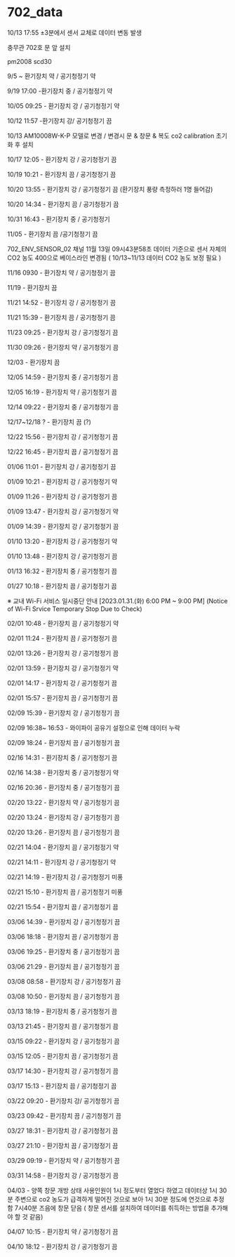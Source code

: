 # 702_data

10/13 17:55 ±3분에서 센서 교체로 데이터 변동 발생

충무관 702호 문 앞 설치

pm2008 scd30

9/5 ~ 환기장치 약 / 공기청정기 약

9/19 17:00 -환기장치 중 / 공기청정기 약

10/05 09:25 - 환기장치 강 / 공기청정기 약

10/12 11:57 -환기장치 강/ 공기청정기 끔

10/13 AM10008W-K-P 모델로 변경 / 변경시 문 & 창문 & 복도 co2 calibration 초기화 후 설치

10/17 12:05 - 환기장치 강 / 공기청정기 끔

10/19 10:21 - 환기장치 끔 / 공기청정기 끔

10/20 13:55 - 환기장치 강 / 공기청정기 끔  (환기장치 풍량 측정하러 1명 들어감)

10/20 14:34 - 환기장치 끔 / 공기청정기 끔

10/31 16:43 - 환기장치 중 / 공기청정기 

11/05 - 환기장치 끔 /공기청정기 끔

702_ENV_SENSOR_02 채널 11월 13일 09시43분58초 데이터 기준으로 센서 자체의 CO2 농도 400으로 베이스라인 변경됨 ( 10/13~11/13 데이터 CO2 농도 보정 필요 )

11/16 0930 - 환기장치 약 / 공기청정기 끔

11/19 - 환기장치 끔

11/21 14:52 - 환기장치 강 / 공기청정기 끔

11/21 15:39 - 환기장치 끔 / 공기청정기 끔

11/23 09:25 - 환기장치 강 / 공기청정기 끔

11/30 09:26 - 환기장치 약 / 공기청정기 끔

12/03 - 환기장치 끔

12/05 14:59 - 환기장치 중 / 공기청정기 끔

12/05 16:19 - 환기장치 약 / 공기청정기 끔

12/14 09:22 - 환기장치 중 / 공기청정기 끔

12/17~12/18 ? - 환기장치 끔 (?)

12/22 15:56 - 환기장치 강 / 공기청정기 끔 

12/22 16:45 - 환기장치 끔 / 공기청정기 끔

01/06  11:01 - 환기장치 강 / 공기청정기 끔

01/09 10:21 - 환기장치 강 / 공기청정기 약

01/09 11:26 - 환기장치 강 / 공기청정기 끔

01/09 13:47 - 환기장치 강 / 공기청정기 약

01/09 14:39 - 환기장치 강 / 공기청정기 끔

01/10 13:20 - 환기장치 강 / 공기청정기 약

01/10 13:48 - 환기장치 강 / 공기청정기 끔

01/13 16:32 - 환기장치 중 / 공기청정기 끔

01/27 10:18 - 환기장치 끔 / 공기청정기 끔 

※ 교내 Wi-Fi 서비스 일시중단 안내 [2023.01.31.(화) 6:00 PM ~ 9:00 PM] (Notice of Wi-Fi Srvice Temporary Stop Due to Check)

02/01 10:48 - 환기장치 끔 / 공기청정기 약

02/01 11:24 - 환기장치 끔 / 공기청정기 끔

02/01 13:26 - 환기장치 강 / 공기청정기 끔

02/01 13:59 - 환기장치 강 / 공기청정기 약

02/01 14:17 - 환기장치 강 / 공기청정기 끔

02/01 15:57 - 환기장치 끔 / 공기청정기 끔

02/09 15:39 - 환기장치 강 / 공기청정기 끔

02/09 16:38~ 16:53 - 와이파이 공유기 설정으로 인해 데이터 누락

02/09 18:24 - 환기장치 끔 / 공기청정기 끔

02/16 14:31 - 환기장치 중 / 공기청정기 끔

02/16 14:38 - 환기장치 중 / 공기청정기 약

02/16 20:36 - 환기장치 중 / 공기청정기 끔

02/20 13:22 - 환기장치 약 / 공기청정기 끔

02/20 13:24 - 환기장치 강 / 공기청정기 끔

02/20 13:26 - 환기장치 끔 / 공기청정기 끔

02/21 14:04 - 환기장치 끔 / 공기청정기 약

02/21 14:11 - 환기장치 강 / 공기청정기 약

02/21 14:19 - 환기장치 강 / 공기청정기 미풍

02/21 15:10 - 환기장치 끔 / 공기청정기 미풍

02/21 15:54 - 환기장치 끔 / 공기청정기 끔

03/06 14:39 - 환기장치 강 / 공기청정기 끔

03/06 18:18 - 환기장치 끔 / 공기청정기 끔

03/06 19:25 - 환기장치 중 / 공기청정기 끔

03/06 21:29 - 환기장치 끔 / 공기청정기 끔

03/08 08:58 - 환기장치 강 / 공기청정기 끔

03/08 10:50 - 환기장치 끔 / 공기청정기 끔

03/13 18:19 - 환기장치 중 / 공기청정기 끔

03/13 21:45 - 환기장치 끔 / 공기청정기 끔

03/15 09:22 - 환기장치 강 / 공기청정기 끔

03/15 12:05 - 환기장치 끔 / 공기청정기 끔

03/17 14:30 - 환기장치 강 / 공기청정기 끔

03/17 15:13 - 환기장치 끔 / 공기청정기 끔

03/22 09:20 - 환기장치 강/  공기청정기 끔

03/23 09:42 - 환기장치 끔 / 공기청정기 끔

03/27 18:31 - 환기장치 강 / 공기청정기 끔

03/27 21:10 - 환기장치 끔 / 공기청정기 끔

03/29 09:19 - 환기장치 약 / 공기청정기 끔

03/31 14:58 - 환기장치 강 / 공기청정기 끔

04/03 - 양쪽 창문 개방 상태 사용인원이 1시 정도부터 열었다 하였고 데이터상 1시 30분 주변으로 co2 농도가 급격하게 떨어진 것으로 보아 1시 30분 정도에 연것으로 추정함
7시40분 즈음에 창문 닫음 ( 창문 센서를 설치하여 데이터를 취득하는 방법을 추가해야 할 것 같음) 

04/07 10:15 - 환기장치 약 / 공기청정기 끔

04/10 18:12 - 환기장치 강 / 공기청정기 끔

